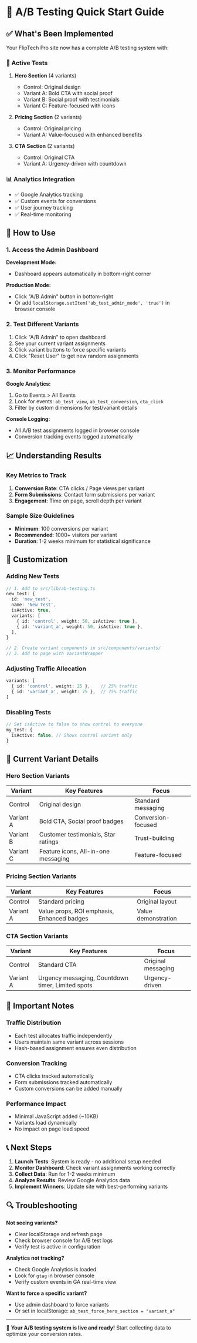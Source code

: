 # 🚀 A/B Testing Quick Start Guide

## ✅ What's Been Implemented

Your FlipTech Pro site now has a complete A/B testing system with:

### 🧪 Active Tests
1. **Hero Section** (4 variants)
   - Control: Original design
   - Variant A: Bold CTA with social proof
   - Variant B: Social proof with testimonials
   - Variant C: Feature-focused with icons

2. **Pricing Section** (2 variants)
   - Control: Original pricing
   - Variant A: Value-focused with enhanced benefits

3. **CTA Section** (2 variants)
   - Control: Original CTA
   - Variant A: Urgency-driven with countdown

### 📊 Analytics Integration
- ✅ Google Analytics tracking
- ✅ Custom events for conversions
- ✅ User journey tracking
- ✅ Real-time monitoring

## 🎯 How to Use

### 1. Access the Admin Dashboard

**Development Mode:** 
- Dashboard appears automatically in bottom-right corner

**Production Mode:**
- Click "A/B Admin" button in bottom-right
- Or add `localStorage.setItem('ab_test_admin_mode', 'true')` in browser console

### 2. Test Different Variants

1. Click "A/B Admin" to open dashboard
2. See your current variant assignments
3. Click variant buttons to force specific variants
4. Click "Reset User" to get new random assignments

### 3. Monitor Performance

**Google Analytics:**
1. Go to Events > All Events
2. Look for events: `ab_test_view`, `ab_test_conversion`, `cta_click`
3. Filter by custom dimensions for test/variant details

**Console Logging:**
- All A/B test assignments logged in browser console
- Conversion tracking events logged automatically

## 📈 Understanding Results

### Key Metrics to Track
1. **Conversion Rate**: CTA clicks / Page views per variant
2. **Form Submissions**: Contact form submissions per variant  
3. **Engagement**: Time on page, scroll depth per variant

### Sample Size Guidelines
- **Minimum**: 100 conversions per variant
- **Recommended**: 1000+ visitors per variant
- **Duration**: 1-2 weeks minimum for statistical significance

## 🔧 Customization

### Adding New Tests

```typescript
// 1. Add to src/lib/ab-testing.ts
new_test: {
  id: 'new_test',
  name: 'New Test',
  isActive: true,
  variants: [
    { id: 'control', weight: 50, isActive: true },
    { id: 'variant_a', weight: 50, isActive: true },
  ],
}

// 2. Create variant components in src/components/variants/
// 3. Add to page with VariantWrapper
```

### Adjusting Traffic Allocation

```typescript
variants: [
  { id: 'control', weight: 25 },    // 25% traffic
  { id: 'variant_a', weight: 75 },  // 75% traffic
]
```

### Disabling Tests

```typescript
// Set isActive to false to show control to everyone
my_test: {
  isActive: false, // Shows control variant only
}
```

## 🎪 Current Variant Details

### Hero Section Variants

| Variant | Key Features | Focus |
|---------|-------------|-------|
| Control | Original design | Standard messaging |
| Variant A | Bold CTA, Social proof badges | Conversion-focused |
| Variant B | Customer testimonials, Star ratings | Trust-building |
| Variant C | Feature icons, All-in-one messaging | Feature-focused |

### Pricing Section Variants

| Variant | Key Features | Focus |
|---------|-------------|-------|
| Control | Standard pricing | Original layout |
| Variant A | Value props, ROI emphasis, Enhanced badges | Value demonstration |

### CTA Section Variants

| Variant | Key Features | Focus |
|---------|-------------|-------|
| Control | Standard CTA | Original messaging |
| Variant A | Urgency messaging, Countdown timer, Limited spots | Urgency-driven |

## 🚨 Important Notes

### Traffic Distribution
- Each test allocates traffic independently
- Users maintain same variant across sessions
- Hash-based assignment ensures even distribution

### Conversion Tracking
- CTA clicks tracked automatically
- Form submissions tracked automatically
- Custom conversions can be added manually

### Performance Impact
- Minimal JavaScript added (~10KB)
- Variants load dynamically
- No impact on page load speed

## 📞 Next Steps

1. **Launch Tests**: System is ready - no additional setup needed
2. **Monitor Dashboard**: Check variant assignments working correctly  
3. **Collect Data**: Run for 1-2 weeks minimum
4. **Analyze Results**: Review Google Analytics data
5. **Implement Winners**: Update site with best-performing variants

## 🔍 Troubleshooting

**Not seeing variants?**
- Clear localStorage and refresh page
- Check browser console for A/B test logs
- Verify test is active in configuration

**Analytics not tracking?**
- Check Google Analytics is loaded
- Look for `gtag` in browser console
- Verify custom events in GA real-time view

**Want to force a specific variant?**
- Use admin dashboard to force variants
- Or set in localStorage: `ab_test_force_hero_section = "variant_a"`

---

🎉 **Your A/B testing system is live and ready!** Start collecting data to optimize your conversion rates.

